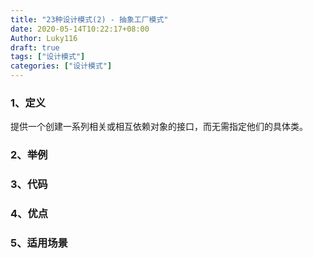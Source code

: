 ```yaml
---
title: "23种设计模式(2) - 抽象工厂模式"
date: 2020-05-14T10:22:17+08:00
Author: Luky116
draft: true
tags: ["设计模式"]
categories: ["设计模式"]
---
```


### 1、定义

提供一个创建一系列相关或相互依赖对象的接口，而无需指定他们的具体类。

### 2、举例



### 3、代码



### 4、优点



### 5、适用场景

